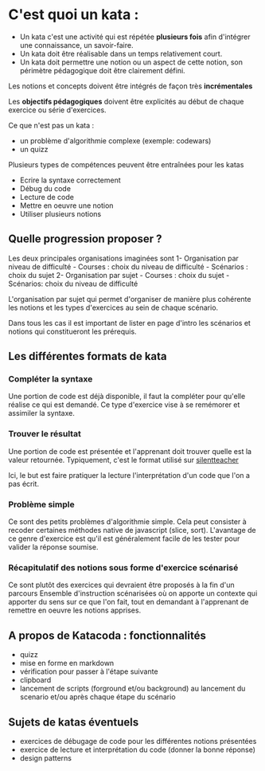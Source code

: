 
# C'est quoi un kata :

- Un kata c'est une activité qui est répétée **plusieurs fois** afin d'intégrer une connaissance, un savoir-faire.
- Un kata doit être réalisable dans un temps relativement court.
- Un kata doit permettre une notion ou un aspect de cette notion, son périmètre pédagogique doit être clairement défini.

Les notions et concepts doivent être intégrés de façon très **incrémentales**

Les **objectifs pédagogiques** doivent être explicités au début de chaque exercice ou série d'exercices.

Ce que n'est pas un kata :
 - un problème d'algorithmie complexe (exemple: codewars)
 - un quizz

Plusieurs types de compétences peuvent être entraînées pour les katas
- Ecrire la syntaxe correctement
- Débug du code
- Lecture de code
- Mettre en oeuvre une notion
- Utiliser plusieurs notions

## Quelle progression proposer ?

Les deux principales organisations imaginées sont 
  1- Organisation par niveau de difficulté 
    - Courses : choix du niveau de difficulté
    - Scénarios : choix du sujet 
  2- Organisation par sujet
    - Courses  : choix du sujet
    - Scénarios: choix du niveau de difficulté

L'organisation par sujet qui permet d'organiser de manière plus cohérente les notions et les types d'exercices au sein de chaque scénario.

Dans tous les cas il est important de lister en page d'intro les scénarios et notions qui constitueront les prérequis. 

## Les différentes formats de kata

### Compléter la syntaxe

Une portion de code est déjà disponible, il faut la compléter pour qu'elle réalise ce qui est demandé.
Ce type d'exercice vise à se remémorer et assimiler la syntaxe.

### Trouver le résultat

Une portion de code est présentée et l'apprenant doit trouver quelle est la valeur retournée.
Typiquement, c'est le format utilisé sur [silentteacher](http://silentteacher.toxicode.fr/)

Ici, le but est faire pratiquer la lecture l'interprétation d'un code que l'on a pas écrit.

### Problème simple

Ce sont des petits problèmes d'algorithmie simple. 
Cela peut consister à recoder certaines méthodes native de javascript (slice, sort). 
L'avantage de ce genre d'exercice est qu'il est généralement facile de les tester pour valider la réponse soumise.

### Récapitulatif des notions sous forme d'exercice scénarisé

Ce sont plutôt des exercices qui devraient être proposés à la fin d'un parcours
Ensemble d'instruction scénarisées où on apporte un contexte qui apporter du sens sur ce que l'on fait, tout en demandant à l'apprenant de remettre en oeuvre les notions apprises.

## A propos de Katacoda : fonctionnalités 

- quizz
- mise en forme en markdown
- vérification pour passer à l'étape suivante
- clipboard
- lancement de scripts (forground et/ou background) au lancement du scenario et/ou après chaque étape du scénario

## Sujets de katas éventuels

- exercices de débugage de code pour les différentes notions présentées
- exercice de lecture et interprétation du code (donner la bonne réponse)
- design patterns 

